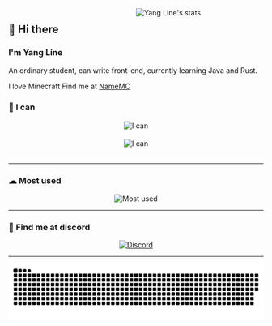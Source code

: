 <a href="https://wakatime.com/@YangLine" target="_blank">
    <img width="50%" align="right"
        src="https://github-readme-stats.vercel.app/api/wakatime?username=YangLine&border_radius=13px&theme=dark&border_color=1f6feb&range=all_time&custom_title=💻 Yang Line's coding stats"
        alt="Yang Line's stats">
</a>

<h2>👋 Hi there</h2>
<h3>I'm Yang Line</h3>
<p>
    An ordinary student, can write front-end, currently learning Java and Rust.
</p>
<p>
    I love Minecraft
    <bold>Find me at <a href="https://namemc.com/YangLineMC">NameMC</a></bold>
</p>

<h3> 💪 I can </h3>
<div align="center">
    <img src="https://skillicons.dev/icons?i=html,css,js,ts,vue" height="50px" alt="I can" align="center"><br><br>
    <img src="https://skillicons.dev/icons?i=java,kotlin,php,lua,rust" height="50px" alt="I can" align="center"><br><br>
</div>
<hr>

<h3> ☁ Most used </h3>
<div align="center">
    <img src="https://skillicons.dev/icons?i=idea,vscode,gradle,nginx,github,cloudflare" height="50px" alt="Most used">
</div>
<hr>

<h3> 👾 Find me at discord </h3>
<a href="https://discord.com/users/1130166359217688667" target="_blank">
    <div align="center">
        <img src="https://lanyard.cnrad.dev/api/1130166359217688667?bg=0d1117&borderRadius=1rem&idleMessage=I'm doing nothing ㄟ( ▔, ▔ )ㄏ"
            alt="Discord">
    </div>
</a>
<hr>

<div align="center">
    <img src="https://raw.githubusercontent.com/YangLine/YangLine/snake/github-snake-dark.svg" alt="Snake">
</div>
